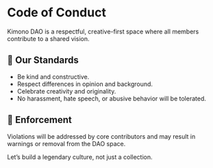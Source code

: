 # Code of Conduct

Kimono DAO is a respectful, creative-first space where all members contribute to a shared vision.

## 🌸 Our Standards

- Be kind and constructive.
- Respect differences in opinion and background.
- Celebrate creativity and originality.
- No harassment, hate speech, or abusive behavior will be tolerated.

## 📣 Enforcement

Violations will be addressed by core contributors and may result in warnings or removal from the DAO space.

Let’s build a legendary culture, not just a collection.
